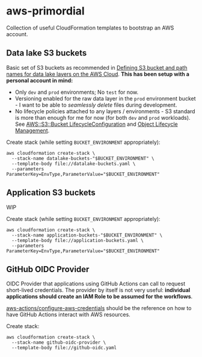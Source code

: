 # aws-primordial

Collection of useful CloudFormation templates to bootstrap an AWS account.

## Data lake S3 buckets

Basic set of S3 buckets as recommended in
[Defining S3 bucket and path names for data lake layers on the AWS Cloud](https://docs.aws.amazon.com/prescriptive-guidance/latest/defining-bucket-names-data-lakes/welcome.html).
**This has been setup with a personal account in mind:**

- Only `dev` and `prod` environments; No `test` for now.
- Versioning enabled for the raw data layer in the `prod` environment bucket -
  I want to be able to _seamlessly delete_ files during development.
- No lifecycle policies attached to any layers / environments -
  S3 standard is more than enough for me for now (for both `dev` and `prod` workloads).
  See [AWS::S3::Bucket LifecycleConfiguration](https://docs.aws.amazon.com/AWSCloudFormation/latest/UserGuide/aws-properties-s3-bucket-lifecycleconfig.html)
  and [Object Lifecycle Management](https://docs.aws.amazon.com/AmazonS3/latest/userguide/object-lifecycle-mgmt.html).

Create stack (while setting `BUCKET_ENVIRONMENT` appropriately):

```
aws cloudformation create-stack \
  --stack-name datalake-buckets-"$BUCKET_ENVIRONMENT" \
  --template-body file://datalake-buckets.yaml \
  --parameters ParameterKey=EnvType,ParameterValue="$BUCKET_ENVIRONMENT"
```

## Application S3 buckets

WIP

Create stack (while setting `BUCKET_ENVIRONMENT` appropriately):

```
aws cloudformation create-stack \
  --stack-name application-buckets-"$BUCKET_ENVIRONMENT" \
  --template-body file://application-buckets.yaml \
  --parameters ParameterKey=EnvType,ParameterValue="$BUCKET_ENVIRONMENT"
```

## GitHub OIDC Provider

OIDC Provider that applications using GitHub Actions can call to request
short-lived credentials.
The provider by itself is not very useful:
**individual applications should create an IAM Role to be assumed
for the workflows**.

[aws-actions/configure-aws-credentials](https://github.com/aws-actions/configure-aws-credentials)
should be the reference on how to have GitHub Actions interact with AWS resources.

Create stack:

```
aws cloudformation create-stack \
  --stack-name github-oidc-provider \
  --template-body file://github-oidc.yaml
```
